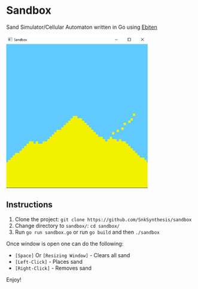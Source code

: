 # Sandbox
Sand Simulator/Cellular Automaton written in Go using [Ebiten](https://github.com/hajimehoshi/ebiten)

<img src="screenshot.png" width="75%" height="75%">

## Instructions

1. Clone the project: `git clone https://github.com/SnkSynthesis/sandbox`
2. Change directory to `sandbox/`: `cd sandbox/`
3. Run `go run sandbox.go` or run `go build` and then `./sandbox`

Once window is open one can do the following:

* `[Space]` Or `[Resizing Window]` - Clears all sand
* `[Left-Click]` - Places sand
* `[Right-Click]` - Removes sand

Enjoy!
